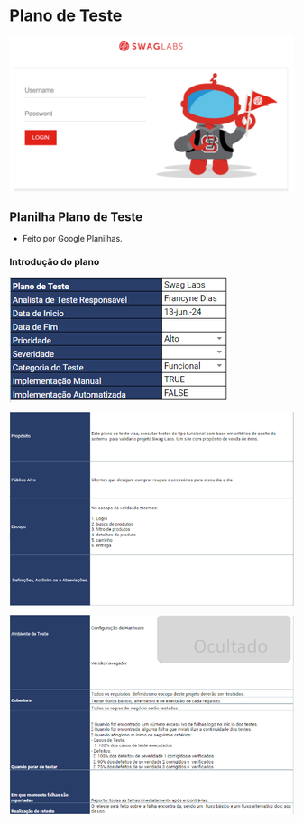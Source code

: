 # Plano de Teste
![SwagLabs](image.png)

## Planilha Plano de Teste
- Feito por Google Planilhas.

### Introdução do plano
![intro](image-1.png)

![intro 2](image-2.png)

![intro 3](image-3.png)